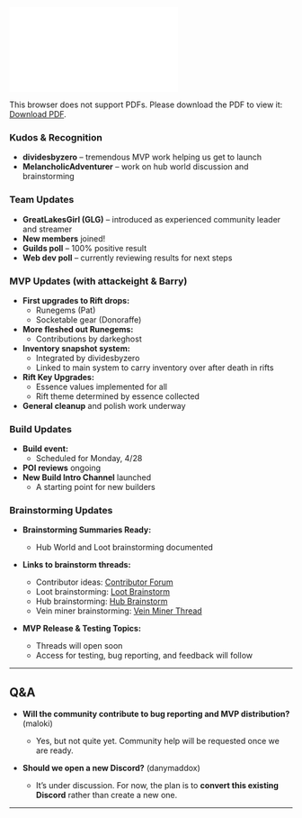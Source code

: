 <object data="../other-files/meeting-notes/Wanderers Weekly Update April 26.pdf" type="application/pdf" width="700px" height="700px">
    <embed src="../other-files/meeting-notes/Wanderers Weekly Update April 26.pdf">
        <p>This browser does not support PDFs. Please download the PDF to view it: <a href="../other-files/meeting-notes/Wanderers Weekly Update April 26.pdf">Download PDF</a>.</p>
    </embed>
</object>

### Kudos & Recognition

- **dividesbyzero** – tremendous MVP work helping us get to launch  
- **MelancholicAdventurer** – work on hub world discussion and brainstorming

### Team Updates

- **GreatLakesGirl (GLG)** – introduced as experienced community leader and streamer  
- **New members** joined!  
- **Guilds poll** – 100% positive result  
- **Web dev poll** – currently reviewing results for next steps

### MVP Updates (with attackeight & Barry)

- **First upgrades to Rift drops:**  
  - Runegems (Pat)  
  - Socketable gear (Donoraffe)
- **More fleshed out Runegems:**  
  - Contributions by darkeghost
- **Inventory snapshot system:**  
  - Integrated by dividesbyzero  
  - Linked to main system to carry inventory over after death in rifts
- **Rift Key Upgrades:**  
  - Essence values implemented for all  
  - Rift theme determined by essence collected
- **General cleanup** and polish work underway

### Build Updates

- **Build event:**  
  - Scheduled for Monday, 4/28
- **POI reviews** ongoing
- **New Build Intro Channel** launched  
  - A starting point for new builders

### Brainstorming Updates

- **Brainstorming Summaries Ready:**  
  - Hub World and Loot brainstorming documented
- **Links to brainstorm threads:**  
  - Contributor ideas: [Contributor Forum](https://discord.com/channels/1328761294085554176/1356347864519016708)  
  - Loot brainstorming: [Loot Brainstorm](https://discord.com/channels/1328761294085554176/1365750740320260267)  
  - Hub brainstorming: [Hub Brainstorm](https://discord.com/channels/1328761294085554176/1365731914723360860)  
  - Vein miner brainstorming: [Vein Miner Thread](https://discord.com/channels/1328761294085554176/1363851791376187465)

- **MVP Release & Testing Topics:**  
  - Threads will open soon  
  - Access for testing, bug reporting, and feedback will follow

---

## Q&A

- **Will the community contribute to bug reporting and MVP distribution?** (maloki)  
  - Yes, but not quite yet. Community help will be requested once we are ready.

- **Should we open a new Discord?** (danymaddox)  
  - It’s under discussion. For now, the plan is to **convert this existing Discord** rather than create a new one.

---
